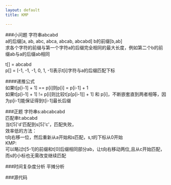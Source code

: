 ```yaml
---
layout: default
title: KMP

---
```


###小问题
字符串abcabd  
a的后缀\[a, ab, abc, abca, abcab, abcabd\]
b的前缀\[b,ab\]  
求各个字符的前缀与第一个字符a的后缀完全相同的最大长度，例如第二个b的前缀ab与a的后缀ab相同

t\[\] = abcabd  
p\[\] = \[-1, -1, -1, 0, 1, -1\]表示t[i]字符与a的后缀匹配下标  

####递推公式  
如果t\[p\[i-1\] + 1\] == p\[i\]则p\[i\] = p\[i-1\] + 1  
如果t\[p\[i-1\] + 1\] != p[i]则比较t\[p\[p[i-1\]\] + 1\] 和 p\[i\]，不断嵌套直到两者相等，因为p\[i-1\]能保证得到t\[i-1\]最长后缀

###正题
字符串s:abcabcabd  
匹配串t:abcabd  
当t\[5\]'d'匹配到s\[5\]'c'，匹配失败，  
效率低的方法：  
t向右移一位，然后重新从a开始和s匹配，s,t的下标从0开始  
KMP:  
可以略过t\[5-1\]的前缀和t\[0\]后缀相同部分ab，让t向右移动两位,且从c开始匹配，而s的小标也无需改变继续匹配

###时间复杂度分析
平摊分析

###源代码

